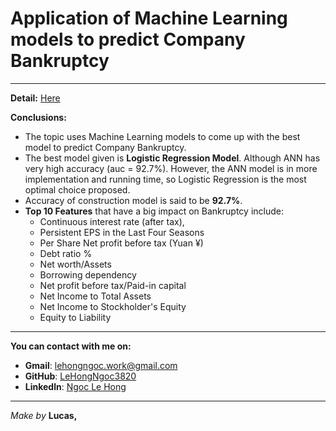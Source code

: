 # Application of Machine Learning models to predict Company Bankruptcy
______
**Detail:** [Here](https://github.com/LeHongNgoc3820/Project_Company_Bankruptcy_Prediction/blob/main/Company_Bankruptcy_Prediction.ipynb)

**Conclusions:**

+ The topic uses Machine Learning models to come up with the best model to predict Company Bankruptcy.
+ The best model given is **Logistic Regression Model**. Although ANN has very high accuracy (auc = 92.7%). However, the ANN model is in more implementation and running time, so Logistic Regression is the most optimal choice proposed.
+ Accuracy of construction model is said to be **92.7%**.
+ **Top 10 Features** that have a big impact on Bankruptcy include:
    + Continuous interest rate (after tax),
    + Persistent EPS in the Last Four Seasons
    + Per Share Net profit before tax (Yuan ¥)
    + Debt ratio %
    + Net worth/Assets
    + Borrowing dependency
    + Net profit before tax/Paid-in capital
    + Net Income to Total Assets
    + Net Income to Stockholder's Equity
    + Equity to Liability
    
______
**You can contact with me on:**
+ **Gmail**: lehongngoc.work@gmail.com
+ **GitHub**: [LeHongNgoc3820](https://github.com/LeHongNgoc3820)
+ **Linkedln**: [Ngoc Le Hong](https://www.linkedin.com/in/ngoc-le-hong-44131b21a/)
_______
_Make by_ **Lucas,** 
